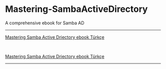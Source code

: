 # Mastering-SambaActiveDirectory
A comprehensive ebook for Samba AD

---

[Mastering Samba Active Driectory ebook Türkçe](https://github.com/eesmer/Mastering-SambaActiveDirectory/blob/master/Mastering-SambaActiveDirectory-TR.md)

<br>

[Mastering Samba Active Driectory ebook Türkçe](https://github.com/eesmer/Mastering-SambaActiveDirectory/blob/master/Mastering-SambaActiveDirectory-ENG.md)

---
